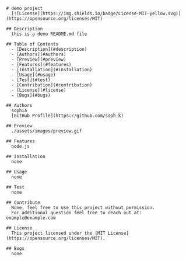
    # demo project
      [![License](https://img.shields.io/badge/License-MIT-yellow.svg)](https://opensource.org/licenses/MIT)

    ## Description
      this is a demo README.md file

    ## Table of Contents
      - [Description](#description)
      - [Authors](#authors)
      - [Preview](#preview)
      - [Features](#features)
      - [Installation](#installation)
      - [Usage](#usage)
      - [Test](#test)
      - [Contribution](#contribution)
      - [License](#license)
      - [Bugs](#bugs)
    
    ## Authors
      sophia
      [GitHub Profile](https://github.com/soph-k)

    ## Preview
      ./assets/images/preview.gif

    ## Features
      node.js

    ## Installation
      none
    
    ## Usage
      none

    ## Test
      none
    
    ## Contribute
      None, feel free to use this project without permission.
      For additional question feel free to reach out at: example@example.com

    ## License
      This project licensed under the [MIT License](https://opensource.org/licenses/MIT).

    ## Bugs
      none
  